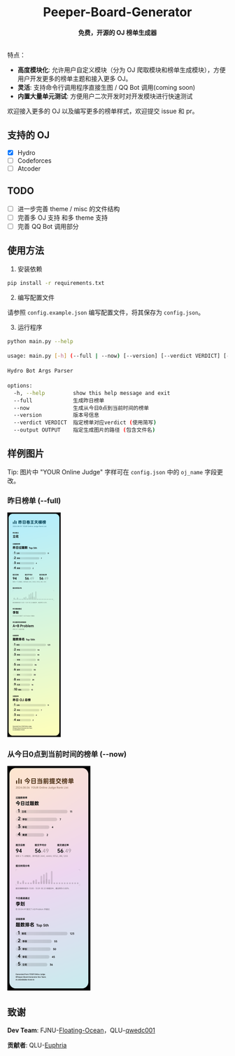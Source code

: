 <h1 align="center">Peeper-Board-Generator</h1>
<div align="center">
  <strong>免费，开源的 OJ 榜单生成器</strong><br>
</div><br>

特点：

- **高度模块化**: 允许用户自定义模块（分为 OJ 爬取模块和榜单生成模块），方便用户开发更多的榜单主题和接入更多 OJ。
- **灵活**: 支持命令行调用程序直接生图 / QQ Bot 调用(coming soon)
- **内置大量单元测试**: 方便用户二次开发时对开发模块进行快速测试

欢迎接入更多的 OJ 以及编写更多的榜单样式，欢迎提交 issue 和 pr。

## 支持的 OJ
- [x] Hydro
- [ ] Codeforces
- [ ] Atcoder

## TODO
- [ ] 进一步完善 theme / misc 的文件结构
- [ ] 完善多 OJ 支持 和多 theme 支持
- [ ] 完善 QQ Bot 调用部分

## 使用方法
1. 安装依赖
```bash
pip install -r requirements.txt
```
2. 编写配置文件

请参照 `config.example.json` 编写配置文件，将其保存为 `config.json`。

3. 运行程序
```bash
python main.py --help

usage: main.py [-h] (--full | --now) [--version] [--verdict VERDICT] [--output FILE]

Hydro Bot Args Parser

options:
  -h, --help         show this help message and exit
  --full             生成昨日榜单
  --now              生成从今日0点到当前时间的榜单
  --version          版本号信息
  --verdict VERDICT  指定榜单对应verdict (使用简写)
  --output OUTPUT    指定生成图片的路径 (包含文件名)
```

## 样例图片

Tip: 图片中 "YOUR Online Judge" 字样可在 `config.json` 中的 `oj_name` 字段更改。

### 昨日榜单 (--full)

<img src="example_full.png" style="zoom:50%;" />

### 从今日0点到当前时间的榜单 (--now)

<img src="example_now.png" style="zoom:50%;" />

## 致谢

**Dev Team**: FJNU-[Floating-Ocean](https://github.com/Floating-Ocean)，QLU-[qwedc001](https://github.com/qwedc001)

**贡献者**: QLU-[Euphria](https://github.com/Euphria)